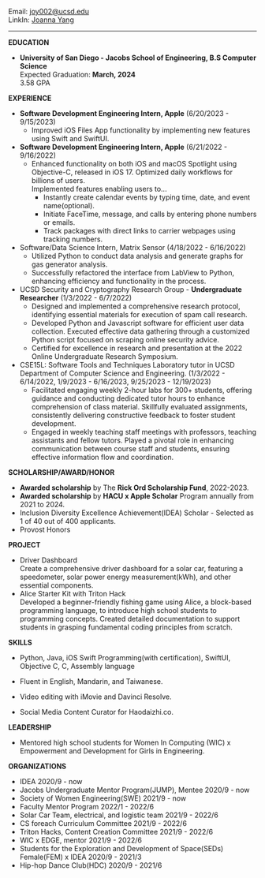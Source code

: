 Email: joy002@ucsd.edu<br>
LinkIn: [Joanna Yang](https://www.linkedin.com/in/joanna-yang-84374117b/)<br>

--- 
**EDUCATION**
- **University of San Diego - Jacobs School of Engineering, B.S Computer Science**<br>
  Expected Graduation: **March, 2024**<br>
  3.58 GPA<br>

**EXPERIENCE**
- **Software Development Engineering Intern, Apple**                                (6/20/2023 - 9/15/2023)<br>
  - Improved iOS Files App functionality by implementing new features using Swift and SwiftUI.<br>
- **Software Development Engineering Intern, Apple**                                (6/21/2022 - 9/16/2022)<br>
  - Enhanced functionality on both iOS and macOS Spotlight using Objective-C, released in iOS 17. Optimized daily workflows for billions of users.<br>
Implemented features enabling users to...<br>
       - Instantly create calendar events by typing time, date, and event name(optional).<br>
       - Initiate FaceTime, message, and calls by entering phone numbers or emails.<br>
       - Track packages with direct links to carrier webpages using tracking numbers.<br>
- Software/Data Science Intern, Matrix Sensor                                   (4/18/2022 - 6/16/2022)<br>
  - Utilized Python to conduct data analysis and generate graphs for gas generator analysis.<br>
  - Successfully refactored the interface from LabView to Python, enhancing efficiency and functionality in the
process.<br>
- UCSD Security and Cryptography Research Group - **Undergraduate Researcher**      (1/3/2022 - 6/7/2022)<br>
  - Designed and implemented a comprehensive research protocol, identifying essential materials for execution of spam call research.<br>
  - Developed Python and Javascript software for efficient user data collection. Executed effective data gathering through a customized Python script focused on scraping online security advice.<br>
  - Certified for excellence in research and presentation at the 2022 Online Undergraduate Research Symposium.<br>
- CSE15L: Software Tools and Techniques Laboratory tutor in UCSD Department of Computer Science and Engineering.
                                        (1/3/2022 - 6/14/2022, 1/9/2023 - 6/16/2023, 9/25/2023 - 12/19/2023)<br>
  - Facilitated engaging weekly 2-hour labs for 300+ students, offering guidance and conducting dedicated tutor hours to enhance comprehension of class material. Skillfully evaluated assignments, consistently delivering constructive feedback to foster student development.<br>
  - Engaged in weekly teaching staff meetings with professors, teaching assistants and fellow tutors. Played a pivotal role in enhancing communication between course staff and students, ensuring effective information flow and coordination.<br>

**SCHOLARSHIP/AWARD/HONOR**<br>
- **Awarded scholarship** by The **Rick Ord Scholarship Fund**, 2022-2023.<br>
- **Awarded scholarship** by **HACU x Apple Scholar** Program annually from 2021 to 2024.<br>
- Inclusion Diversity Excellence Achievement(IDEA) Scholar - Selected as 1 of 40 out of 400 applicants.<br>
- Provost Honors<br>

**PROJECT**<br>
- Driver Dashboard<br>
Create a comprehensive driver dashboard for a solar car, featuring a speedometer, solar power energy
measurement(kWh), and other essential components.<br>
- Alice Starter Kit with Triton Hack<br>
Developed a beginner-friendly fishing game using Alice, a block-based programming language, to introduce high school students to programming concepts. Created detailed documentation to support students in grasping fundamental coding principles from scratch.<br>

**SKILLS**<br>
- Python, Java, iOS Swift Programming(with certification), SwiftUI, Objective C, C, Assembly language<br>

- Fluent in English, Mandarin, and Taiwanese.<br>
- Video editing with iMovie and Davinci Resolve.<br>
- Social Media Content Curator for Haodaizhi.co.<br>

**LEADERSHIP**<br>
- Mentored high school students for Women In Computing (WIC) x Empowerment and Development for Girls in Engineering.<br>

**ORGANIZATIONS**<br>
- IDEA						 			                                                              2020/9 - now<br>
- Jacobs Undergraduate Mentor Program(JUMP), Mentee		                                2020/9 - now<br>
- Society of Women Engineering(SWE)				                                            2021/9 - now<br>
- Faculty Mentor Program						                                                  2022/1 - 2022/6<br>
- Solar Car Team, electrical, and logistic team			                                  2021/9 - 2022/6<br>
- CS foreach Curriculum Committee					                                            2021/9 - 2022/6<br>
- Triton Hacks, Content Creation Committee				                                    2021/9 - 2022/6<br>
- WIC x EDGE, mentor							                                                    2021/9 - 2022/6<br>
- Students for the Exploration and Development of Space(SEDs) Female(FEM) x IDEA      2020/9 - 2021/3<br>
- Hip-hop Dance Club(HDC)						                                                  2020/9 - 2021/6
